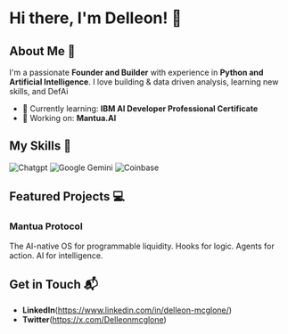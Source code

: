 # Hi there, I'm Delleon! 👋

## About Me 🚀

I'm a passionate **Founder and Builder** with experience in **Python and Artificial Intelligence**. I love building & data driven analysis, learning new skills, and DefAi

- 🌱 Currently learning: **IBM AI Developer Professional Certificate**
- 🔭 Working on: **Mantua.AI**
  
## My Skills 🧠

![Chatgpt](https://img.shields.io/badge/ChatGPT-74aa9c?style=for-the-badge&logo=openai&logoColor=white)
![Google Gemini](https://img.shields.io/badge/Google%20Gemini-8E75B2?style=for-the-badge&logo=googlegemini&logoColor=white)
![Coinbase](https://img.shields.io/badge/Coinbase-0052FF?style=for-the-badge&logo=Coinbase&logoColor=white)


## Featured Projects 💻

### Mantua Protocol
The AI-native OS for programmable liquidity. Hooks for logic. Agents for action. AI for intelligence.

## Get in Touch 📬

- **LinkedIn**(https://www.linkedin.com/in/delleon-mcglone/)
- **Twitter**(https://x.com/Delleonmcglone)


